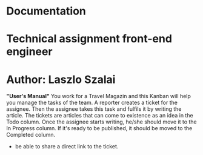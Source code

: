 # Documentation
# Technical assignment front-end engineer
# Author: Laszlo Szalai

**"User's Manual"**
You work for a Travel Magazin and this Kanban will help you manage the tasks of the team.
A reporter creates a ticket for the assignee. Then the assignee takes this task and fulfils it by writing the article. 
The tickets are articles that can come to existence as an idea in the Todo column.
Once the assignee starts writing, he/she should move it to the In Progress column.
If it's ready to be published, it should be moved to the Completed column.

- be able to share a direct link to the ticket.
